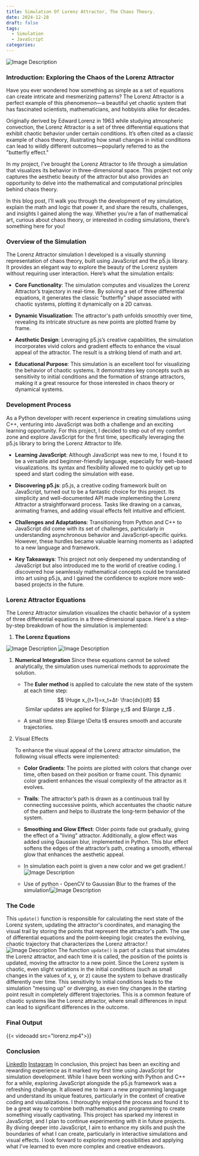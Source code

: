```yaml
---
title: Simulation Of Lorenz Attractor, The Chaos Theory.
date: 2024-12-28
draft: false
tags:
  - Simulation
  - JavaScript
categories:
---
```

![Image Description](Thumbnail.png)
### **Introduction: Exploring the Chaos of the Lorenz Attractor**
Have you ever wondered how something as simple as a set of equations can create intricate and mesmerizing patterns? The Lorenz Attractor is a perfect example of this phenomenon—a beautiful yet chaotic system that has fascinated scientists, mathematicians, and hobbyists alike for decades.

Originally derived by Edward Lorenz in 1963 while studying atmospheric convection, the Lorenz Attractor is a set of three differential equations that exhibit chaotic behavior under certain conditions. It’s often cited as a classic example of chaos theory, illustrating how small changes in initial conditions can lead to wildly different outcomes—popularly referred to as the "butterfly effect."

In my project, I’ve brought the Lorenz Attractor to life through a simulation that visualizes its behavior in three-dimensional space. This project not only captures the aesthetic beauty of the attractor but also provides an opportunity to delve into the mathematical and computational principles behind chaos theory.

In this blog post, I’ll walk you through the development of my simulation, explain the math and logic that power it, and share the results, challenges, and insights I gained along the way. Whether you're a fan of mathematical art, curious about chaos theory, or interested in coding simulations, there’s something here for you!

### **Overview of the Simulation**

The Lorenz Attractor simulation I developed is a visually stunning representation of chaos theory, built using JavaScript and the p5.js library. It provides an elegant way to explore the beauty of the Lorenz system without requiring user interaction. Here’s what the simulation entails:

- **Core Functionality**: The simulation computes and visualizes the Lorenz Attractor’s trajectory in real-time. By solving a set of three differential equations, it generates the classic "butterfly" shape associated with chaotic systems, plotting it dynamically on a 2D canvas.
    
- **Dynamic Visualization**: The attractor's path unfolds smoothly over time, revealing its intricate structure as new points are plotted frame by frame.
    
- **Aesthetic Design**: Leveraging p5.js’s creative capabilities, the simulation incorporates vivid colors and gradient effects to enhance the visual appeal of the attractor. The result is a striking blend of math and art.
    
- **Educational Purpose**: This simulation is an excellent tool for visualizing the behavior of chaotic systems. It demonstrates key concepts such as sensitivity to initial conditions and the formation of strange attractors, making it a great resource for those interested in chaos theory or dynamical systems.

### **Development Process**

As a Python developer with recent experience in creating simulations using C++, venturing into JavaScript was both a challenge and an exciting learning opportunity. For this project, I decided to step out of my comfort zone and explore JavaScript for the first time, specifically leveraging the p5.js library to bring the Lorenz Attractor to life.

- **Learning JavaScript**: Although JavaScript was new to me, I found it to be a versatile and beginner-friendly language, especially for web-based visualizations. Its syntax and flexibility allowed me to quickly get up to speed and start coding the simulation with ease.
    
- **Discovering p5.js**: p5.js, a creative coding framework built on JavaScript, turned out to be a fantastic choice for this project. Its simplicity and well-documented API made implementing the Lorenz Attractor a straightforward process. Tasks like drawing on a canvas, animating frames, and adding visual effects felt intuitive and efficient.
    
- **Challenges and Adaptations**: Transitioning from Python and C++ to JavaScript did come with its set of challenges, particularly in understanding asynchronous behavior and JavaScript-specific quirks. However, these hurdles became valuable learning moments as I adapted to a new language and framework.
    
- **Key Takeaways**: This project not only deepened my understanding of JavaScript but also introduced me to the world of creative coding. I discovered how seamlessly mathematical concepts could be translated into art using p5.js, and I gained the confidence to explore more web-based projects in the future.

### **Lorenz Attractor Equations**

The Lorenz Attractor simulation visualizes the chaotic behavior of a system of three differential equations in a three-dimensional space. Here's a step-by-step breakdown of how the simulation is implemented:
1. **The Lorenz Equations**

![Image Description](equation.png)
![Image Description](var.png)


1. **Numerical Integration**
	Since these equations cannot be solved analytically, the simulation uses numerical methods to approximate the solution.
	- The **Euler method** is applied to calculate the new state of the system at each time step: $$ \Huge x_{t+1}=x_t+Δt⋅ \frac{dx}{dt} $$​ 
	Similar updates are applied for $\large y_t$​ and $\large z_t​$ .
	
	- A small time step $\large \Delta t$ ensures smooth and accurate trajectories.
2. Visual Effects

	To enhance the visual appeal of the Lorenz attractor simulation, the following visual effects were implemented:
	
	- **Color Gradients**: The points are plotted with colors that change over time, often based on their position or frame count. This dynamic color gradient enhances the visual complexity of the attractor as it evolves.
	    
	- **Trails**: The attractor’s path is drawn as a continuous trail by connecting successive points, which accentuates the chaotic nature of the pattern and helps to illustrate the long-term behavior of the system.
	    
	- **Smoothing and Glow Effect**: Older points fade out gradually, giving the effect of a "living" attractor. Additionally, a glow effect was added using Gaussian blur, implemented in Python. This blur effect softens the edges of the attractor’s path, creating a smooth, ethereal glow that enhances the aesthetic appeal.
	
	- In simulation each point is given a new color and we get gradient.!![Image Description](code1.png)
	
	- Use of python - OpenCV to Gaussian Blur to the frames of the simulation!![Image Description](code.png)

### **The Code**
This `update()` function is responsible for calculating the next state of the Lorenz system, updating the attractor's coordinates, and managing the visual trail by storing the points that represent the attractor's path. The use of differential equations and the point-keeping logic creates the evolving, chaotic trajectory that characterizes the Lorenz attractor.!![Image Description](code2.png)
The function `update()` is part of a class that simulates the Lorenz attractor, and each time it is called, the position of the points is updated, moving the attractor to a new point. Since the Lorenz system is chaotic, even slight variations in the initial conditions (such as small changes in the values of x, y, or z) cause the system to behave drastically differently over time. This sensitivity to initial conditions leads to the simulation "messing up" or diverging, as even tiny changes in the starting point result in completely different trajectories. This is a common feature of chaotic systems like the Lorenz attractor, where small differences in input can lead to significant differences in the outcome.

### **Final Output**
{{< videoadd src="lorenz.mp4">}}

### **Conclusion**
[LinkedIn](https://www.linkedin.com/posts/tarun-kumar-s-676a74267_programming-coding-softwareengineering-activity-7278391830298181634-pLnV?utm_source=share&utm_medium=member_desktop) [Instagram](https://www.instagram.com/reel/DEFUrMWB5Of/?utm_source=ig_web_copy_link) 
In conclusion, this project has been an exciting and rewarding experience as it marked my first time using JavaScript for simulation development. While I have been working with Python and C++ for a while, exploring JavaScript alongside the p5.js framework was a refreshing challenge. It allowed me to learn a new programming language and understand its unique features, particularly in the context of creative coding and visualizations. I thoroughly enjoyed the process and found it to be a great way to combine both mathematics and programming to create something visually captivating. This project has sparked my interest in JavaScript, and I plan to continue experimenting with it in future projects. By diving deeper into JavaScript, I aim to enhance my skills and push the boundaries of what I can create, particularly in interactive simulations and visual effects. I look forward to exploring more possibilities and applying what I’ve learned to even more complex and creative endeavors.
